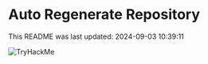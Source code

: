 # Auto Regenerate Repository

This README was last updated: 2024-09-03 10:39:11

 ![TryHackMe](https://tryhackme.com/badge/533634)